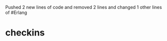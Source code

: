 Pushed 2 new lines of code and removed 2 lines and changed 1 other lines of #Erlang



checkins
========
